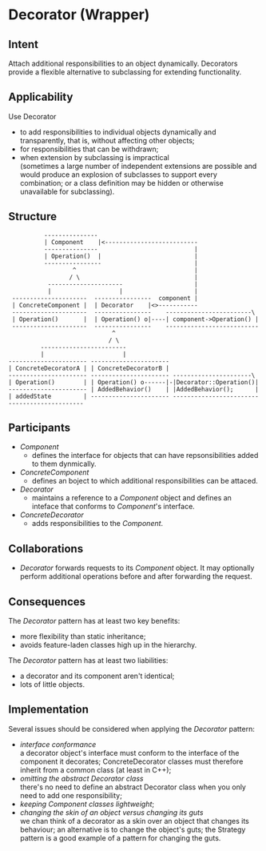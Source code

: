 Decorator (Wrapper)
===================

Intent
------

Attach additional responsibilities to an object dynamically. 
Decorators provide a flexible alternative to subclassing for
extending functionality.


Applicability
-------------

Use Decorator
- to add responsibilities to individual objects dynamically and
  transparently, that is, without affecting other objects;
- for responsibilities that can be withdrawn;
- when extension by subclassing is impractical  
  (sometimes a large number of independent extensions are possible
   and would produce an explosion of subclasses to support every
   combination; or a class definition may be hidden or otherwise
   unavailable for subclassing).


Structure
---------

```
          ---------------
          | Component    |<--------------------------
          ---------------                           |
          | Operation()  |                          |
          ----------------                          |
                  ^                                 |                   
                 / \                                |
           ---------------------                    |
           |                   |                    |
 ---------------------  ----------------  component |
 | ConcreteComponent |  | Decorator    |<>-----------
 ---------------------  ----------------    ------------------------\
 | Operation()       |  | Operation() o|----| component->Operation() |
 ---------------------  ----------------    --------------------------
                             ^
                            / \
         ------------------------
         |                      |
---------------------- ----------------------                          
| ConcreteDecoratorA | | ConcreteDecoratorB |                
---------------------- ---------------------- ----------------------\
| Operation()        | | Operation() o------|-|Decorator::Operation()|
---------------------- | AddedBehavior()    | |AddedBehavior();      | 
| addedState         | ---------------------- ------------------------
---------------------
```


Participants
------------

- *Component*
  - defines the interface for objects that can have repsonsibilities
    added to them dynmically.
- *ConcreteComponent*
  - defines an boject to which additional responsibilities can be
    attaced.
- *Decorator*
  - maintains a reference to a *Component* object and defines an
    inteface that conforms to *Component*'s interface.
- *ConcreteDecorator*
   - adds responsibilities to the *Component*.


Collaborations
--------------

- *Decorator* forwards requests to its *Component* object. It may
  optionally perform additional operations before and after 
  forwarding the request.


Consequences
------------
The *Decorator* pattern has at least two key benefits:
- more flexibility than static inheritance;
- avoids feature-laden classes high up in the hierarchy.

The *Decorator* pattern has at least two liabilities:
- a decorator and its component aren't identical;
- lots of little objects.


Implementation
--------------

Several issues should be considered when applying the *Decorator*
pattern:
- *interface conformance*  
  a decorator object's interface must conform to the interface
  of the component it decorates; ConcreteDecorator classes must
  therefore inherit from a common class (at least in C++);
- *omitting the abstract Decorator class*  
  there's no need to define an abstract Decorator class when you
  only need to add one responsibility;
- *keeping Component classes lightweight*;
- *changing the skin of an object versus changing its guts*  
  we chan think of a decorator as a skin over an object that changes
  its behaviour; an alternative is to change the object's guts;
  the Strategy pattern is a good example of a pattern
  for changing the guts.
